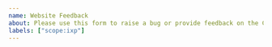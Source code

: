 ```yaml
---
name: Website Feedback
about: Please use this form to raise a bug or provide feedback on the Cmdr website
labels: ["scope:ixp"]
---
```


<!-- Please include as much detail as you can! -->
